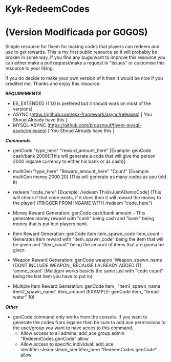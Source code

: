 # Kyk-RedeemCodes 
# (Version Modificada por G0G0S)
Simple resource for fivem for making codes that players can redeem and use to get rewards.
This is my first public resource so it will probably be broken in some way. If you find any bugs/want to improve this resource you can either make a pull request/make a request in "Issues" or customise this resource to your liking.

If you do decide to make your own version of it then it would be nice if you credited me. Thanks and enjoy this resource.

***REQUIREMENTS***
- ES_EXTENDED (1.1.0 is prefered but it should work on most of the versions)
- ASYNC (https://github.com/esx-framework/async/releases) [ You Shoud Already have this ]
- MYSQL-ASYNC (https://github.com/brouznouf/fivem-mysql-async/releases) [ You Shoud Already have this ]

***Commands***
- genCode "type_here" "reward_amount_here" [Example: genCode cash/bank 2000](This will generate a code that will give the person 2000 ingame currency to either his bank or as cash)]
- multiGen "type_here" "Reward_amount_here" "Count" [Example: multiGen money 2000 20] (This will generate as many codes as you told it)
- redeem "code_here" [Example: /redeem ThisIsJustADemoCode] (This will check if that code exists, if it does then it will reward the money to the player) (TRIGGER FROM INGAME WITH /redeem "code_here")

- Money Reward Generation: genCode cash/bank amount - This generates money reward with "cash" being cash and "bank" being money that is put into players bank.
- Item Reward Generation: genCode item item_spawn_code item_count - Generates item reward with "Item_spawn_code" being the item that will be given and "item_count" being the amount of items that are gonna be given
- Weapon Reward Generation: genCode weapon 'Weapon_spawn_name (DONT INCLUDE WEAPON_ BECAUSE I ALREADY ADDED IT)' 'ammo_count'
(Multigen works basicly the same just with "code count" being the last item you have to put in)
- Multiple Item Reward Generation: genCode item_ "item1_spawn_name item2_spawn_name" item_amount     (EXAMPLE: genCode item_ "bread water" 10)

***Other***
- genCode command only works from the console. If you want to generate the codes from ingame then be sure to add ace permissions to the user/group you want to have acces to this command.
  - Allow access to all admins: add_ace group.admin "RedeemCodes.genCode" allow
  - Allow access to specific individual: add_ace identifier.steam:steam_identifier_here "RedeemCodes.genCode" allow
